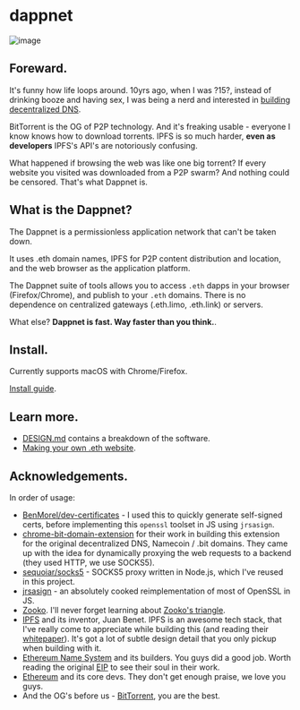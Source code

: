 
dappnet
=======

![image](https://user-images.githubusercontent.com/584141/190630673-3aea2cd3-0f41-46d3-a06a-84c1f7da3e1b.png)

## Foreward.

It's funny how life loops around. 10yrs ago, when I was ?15?, instead of drinking booze and having sex, I was being a nerd and interested in [building decentralized DNS](https://github.com/liamzebedee/D3NS).

BitTorrent is the OG of P2P technology. And it's freaking usable - everyone I know knows how to download torrents. IPFS is so much harder, **even as developers** IPFS's API's are notoriously confusing.

What happened if browsing the web was like one big torrent? If every website you visited was downloaded from a P2P swarm? And nothing could be censored. That's what Dappnet is. 

## What is the Dappnet?

The Dappnet is a permissionless application network that can't be taken down. 

It uses .eth domain names, IPFS for P2P content distribution and location, and the web browser as the application platform.

The Dappnet suite of tools allows you to access `.eth` dapps in your browser (Firefox/Chrome), and publish to your `.eth` domains. There is no dependence on centralized gateways (.eth.limo, .eth.link) or servers.

What else? **Dappnet is fast. Way faster than you think.**.

## Install.

Currently supports macOS with Chrome/Firefox.

[Install guide](https://gist.github.com/liamzebedee/b7f71f5006ffeb4580c64f8767568c59).

## Learn more.

 - [DESIGN.md](./DESIGN.md) contains a breakdown of the software.
 - [Making your own .eth website](https://gist.github.com/liamzebedee/53e355430941d9c79b7b5541298801db).

## Acknowledgements.

In order of usage:

 - [BenMorel/dev-certificates](https://github.com/BenMorel/dev-certificates) - I used this to quickly generate self-signed certs, before implementing this `openssl` toolset in JS using `jrsasign`.
 - [chrome-bit-domain-extension](https://github.com/Tagide/chrome-bit-domain-extension.git) for their work in building this extension for the original decentralized DNS, Namecoin / .bit domains. They came up with the idea for dynamically proxying the web requests to a backend (they used HTTP, we use SOCKS5).
 - [sequoiar/socks5](https://github.com/sequoiar/socks5) - SOCKS5 proxy written in Node.js, which I've reused in this project.
 - [jrsasign](https://github.com/kjur/jsrsasign) - an absolutely cooked reimplementation of most of OpenSSL in JS.
 - [Zooko](https://en.wikipedia.org/wiki/Zooko_Wilcox-O%27Hearn). I'll never forget learning about [Zooko's triangle](https://en.wikipedia.org/wiki/Zooko%27s_triangle).
 - [IPFS](https://docs.ipfs.io/) and its inventor, Juan Benet. IPFS is an awesome tech stack, that I've really come to appreciate while building this (and reading their [whitepaper](https://raw.githubusercontent.com/ipfs/ipfs/master/papers/ipfs-cap2pfs/ipfs-p2p-file-system.pdf)). It's got a lot of subtle design detail that you only pickup when building with it.
 - [Ethereum Name System](https://docs.ens.domains/) and its builders. You guys did a good job. Worth reading the original [EIP](https://eips.ethereum.org/EIPS/eip-137) to see their soul in their work.
 - [Ethereum](https://ethereum.org) and its core devs. They don't get enough praise, we love you guys.
 - And the OG's before us - [BitTorrent](https://en.wikipedia.org/wiki/BitTorrent), you are the best.
